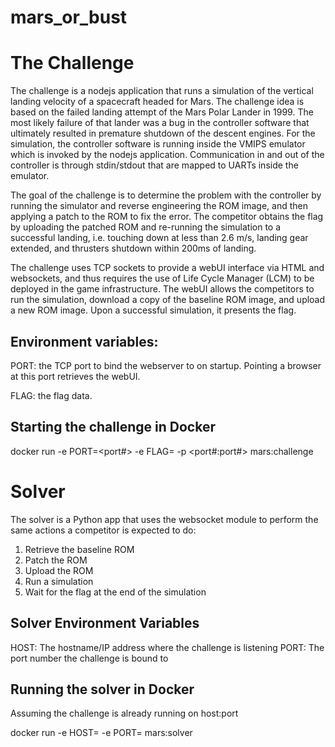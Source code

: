 # mars_or_bust

# The Challenge

The challenge is a nodejs application that runs a simulation of the vertical landing
velocity of a spacecraft headed for Mars. The challenge idea is based on the failed
landing attempt of the Mars Polar Lander in 1999. The most likely failure of that lander
was a bug in the controller software that ultimately resulted in premature shutdown of 
the descent engines. For the simulation, the controller software is running inside the 
VMIPS emulator which is invoked by the nodejs application. Communication in and out of
the controller is through stdin/stdout that are mapped to UARTs inside the emulator.

The goal of the challenge is to determine the problem with the controller by running 
the simulator and reverse engineering the ROM image, and then applying a patch to the 
ROM to fix the error.  The competitor obtains the flag by uploading the patched ROM and
re-running the simulation to a successful landing, i.e. touching down at less than 
2.6 m/s, landing gear extended, and thrusters shutdown within 200ms of landing. 

The challenge uses TCP sockets to provide a webUI interface via HTML and websockets, 
and thus requires the use of Life Cycle Manager (LCM) to be deployed in the game
infrastructure. The webUI allows the competitors to run the simulation, download a copy
of the baseline ROM image, and upload a new ROM image.  Upon a successful simulation,
it presents the flag.

## Environment variables:

PORT: the TCP port to bind the webserver to on startup.  Pointing a browser at this port
retrieves the webUI.

FLAG: the flag data.

## Starting the challenge in Docker

docker run -e PORT=<port#> -e FLAG=<flag> -p <port#:port#> mars:challenge

# Solver

The solver is a Python app that uses the websocket module to perform the same actions
a competitor is expected to do:

1) Retrieve the baseline ROM
2) Patch the ROM
3) Upload the ROM
4) Run a simulation
5) Wait for the flag at the end of the simulation

## Solver Environment Variables

HOST: The hostname/IP address where the challenge is listening
PORT: The port number the challenge is bound to

## Running the solver in Docker

Assuming the challenge is already running on host:port

docker run -e HOST=<host> -e PORT=<port> mars:solver

